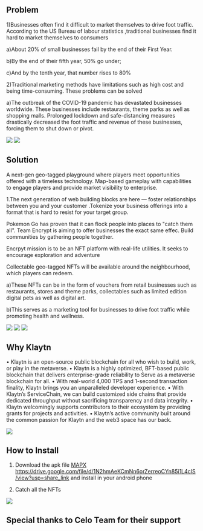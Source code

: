 ## Problem


1)Businesses often find it difficult to market themselves to drive foot traffic. According to the US Bureau of labour statistics ,traditional businesses find it hard to market themselves to consumers

a)About 20% of small businesses fail by the end of their First Year.

b)By the end of their fifth year, 50% go under;

c)And by the tenth year, that number rises to 80%

2)Traditional marketing methods have limitations such as high cost and being time-consuming. These problems can be solved

a)The outbreak of the COVID-19 pandemic has devastated businesses worldwide. These businesses include restaurants, theme parks as well as shopping malls. Prolonged lockdown and safe-distancing measures drastically decreased the foot traffic and revenue of these businesses, forcing them to shut down or pivot.



<img src='./screenshot/map.jpg' />

<img src='./screenshot/proto.jpg' />

## Solution

A next-gen geo-tagged playground where players meet opportunities offered with a timeless technology. Map-based gameplay with capabilities to engage players and provide market visibility to enterprise.

1.The next generation of web building blocks are here — foster relationships between you and your customer .Tokenize your business offerings into a format that is hard to resist for your target group.

Pokemon Go has proven that it can flock people into places to "catch them all". Team Encrypt is aiming to offer businesses the exact same effec. Build communities by gathering people together.

Encrpyt mission is to be an NFT platform with real-life utilities. It seeks to encourage exploration and adventure

Collectable geo-tagged NFTs will be available around the neighbourhood, which players can redeem.

a)These NFTs can be in the form of vouchers from retail businesses such as restaurants, stores and theme parks, collectables such as limited edition digital pets as well as digital art.

b)This serves as a marketing tool for businesses to drive foot traffic while promoting health and wellness.

<img src='./screenshot/location.png' />

<img src='./screenshot/voucher.png' />




<img src='./screenshot/klaytn_logo.jpg' />

## Why Klaytn

• Klaytn is an open-source public blockchain for all who wish to build, work, or play in the metaverse. 
• Klaytn is a highly optimized, BFT-based public blockchain that delivers enterprise-grade reliability to Serve as a metaverse blockchain for all. 
• With real-world 4,000 TPS and 1-second transaction finality, Klaytn brings you an unparalleled developer experience. 
• With Klaytn’s ServiceChain, we can build customized side chains that provide dedicated throughput without sacrificing transparency and data integrity. 
• Klaytn welcomingly supports contributors to their ecosystem by providing grants for projects and activities. 
• Klaytn’s active community built around the common passion for Klaytn and the web3 space has our back.






<img src='./screenshot/cart.png' />


## How to Install 
1) Download the apk file [MAPX](https://drive.google.com/file/d/1N2hmAeKCmNn6orZerreoCYn85i1L4cIS/view?usp=share_link) https://drive.google.com/file/d/1N2hmAeKCmNn6orZerreoCYn85i1L4cIS/view?usp=share_link and install in your android phone 

2) Catch all the NFTs

<img src='./screenshot/proto1.jpg' />

## Special thanks to Celo Team for their support 
